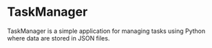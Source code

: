 # TaskManager

TaskManager is a simple application for managing tasks using Python where data are stored in JSON files.